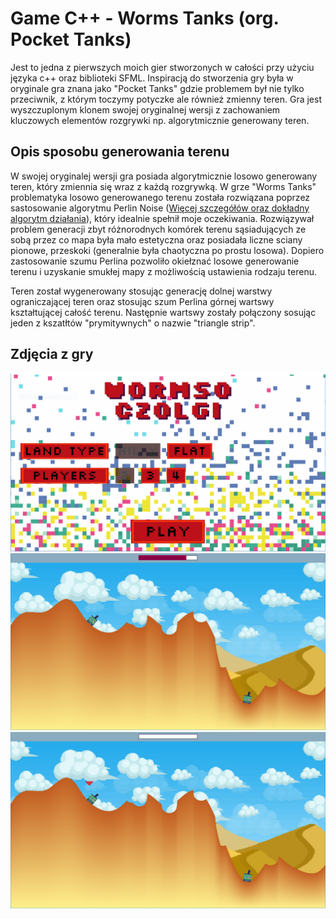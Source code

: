 # Game C++ - Worms Tanks (org. Pocket Tanks)


Jest to jedna z pierwszych moich gier stworzonych w całości przy użyciu języka c++ oraz biblioteki SFML. Inspiracją do stworzenia gry była w oryginale gra znana jako "Pocket Tanks" gdzie problemem był nie tylko przeciwnik, z którym toczymy potyczke ale również zmienny teren. Gra jest wyszczuplonym klonem swojej oryginalnej wersji z zachowaniem kluczowych elementów rozgrywki np. algorytmicznie generowany teren.

## Opis sposobu generowania terenu

W swojej oryginalej wersji gra posiada algorytmicznie losowo generowany teren, który zmiennia się wraz z każdą rozgrywką. W grze "Worms Tanks" problematyka losowo generowanego terenu została rozwiązana poprzez sastosowanie algorytmu Perlin Noise ([Więcej szczegółów oraz dokładny algorytm działania](https://flafla2.github.io/2014/08/09/perlinnoise.html)), który idealnie spełnił moje oczekiwania. Rozwiązywał problem generacji zbyt różnorodnych komórek terenu sąsiadujących ze sobą przez co mapa była mało estetyczna oraz posiadała liczne sciany pionowe, przeskoki (generalnie była chaotyczna po prostu losowa). Dopiero zastosowanie szumu Perlina pozwoliło okiełznać losowe generowanie terenu i uzyskanie smukłej mapy z możliwością ustawienia rodzaju terenu.<br>

Teren został wygenerowany stosując generację dolnej warstwy ograniczającej teren oraz stosując szum Perlina górnej wartswy kształtującej całość terenu. Następnie wartswy zostały połączony sosując jeden z kszatłtów "prymitywnych" o nazwie "triangle strip".

## Zdjęcia z gry

<img src= "Game_Images/Menu.PNG">

<img src= "Game_Images/Load_Bullet.PNG">

<img src= "Game_Images/Gameplay_ss1.PNG">
